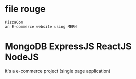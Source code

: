 # file rouge
    PizzaCom
    an E-commerce website using MERN
  # MongoDB ExpressJS ReactJS NodeJS
   it's a e-commerce project (single page application)
   
   
